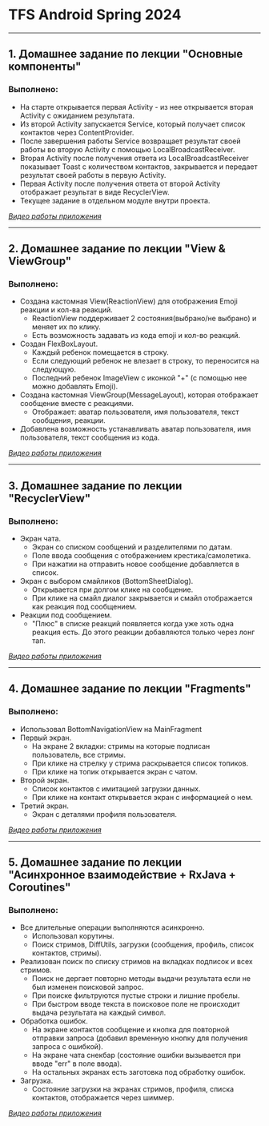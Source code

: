 # TFS Android Spring 2024

---
## 1. Домашнее задание по лекции "Основные компоненты"

### Выполнено:
- На старте открывается первая Activity - из нее открывается вторая Activity с ожиданием результата.
- Из второй Activity запускается Service, который получает список контактов через ContentProvider.
- После завершения работы Service возвращает результат своей работы во вторую Activity с помощью LocalBroadcastReceiver.
- Вторая Activity после получения ответа из LocalBroadcastReceiver показывает Toast с количеством контактов, закрывается и передает результат своей работы в первую Activity.
- Первая Activity после получения ответа от второй Activity отображает результат в виде RecyclerView.
- Текущее задание в отдельном модуле внутри проекта.

[*Видео работы приложения*](https://drive.google.com/file/d/1KJGMvJ_Psrog6HdY0-DwC9HGhxH-ZK3l/view?usp=sharing)

---
## 2. Домашнее задание по лекции "View & ViewGroup"

### Выполнено:
- Создана кастомная View(ReactionView) для отображения Emoji реакции и кол-ва реакций.
  - ReactionView поддерживает 2 состояния(выбрано/не выбрано) и меняет их по клику.
  - Есть возможность задавать из кода emoji и кол-во реакций.
- Создан FlexBoxLayout.
  - Каждый ребенок помещается в строку.
  - Если следующий ребенок не влезает в строку, то переносится на следующую.
  - Последний ребенок ImageView с иконкой "+" (с помощью нее можно добавлять Emoji).
- Создана кастомная ViewGroup(MessageLayout), которая отображает сообщение вместе с реакциями.
  - Отображает: аватар пользователя, имя пользователя, текст сообщения, реакции.
- Добавлена возможность устанавливать аватар пользователя, имя пользователя, текст сообщения из кода.

[*Видео работы приложения*](https://drive.google.com/file/d/1oFFws2r4IgB-tqETMLM_jcWNKNPFSDmo/view?usp=sharing)

---
## 3. Домашнее задание по лекции "RecyclerView"

### Выполнено:
- Экран чата.
  - Экран со списком сообщений и разделителями по датам.
  - Поле ввода сообщения с отображением крестика/самолетика.
  - При нажатии на отправить новое сообщение добавляется в список.
- Экран с выбором смайликов (BottomSheetDialog).
  - Открывается при долгом клике на сообщение.
  - При клике на смайл диалог закрывается и смайл отображается как реакция под сообщением.
- Реакции под сообщением.
  - "Плюс" в списке реакций появляется когда уже хоть одна реакция есть. До этого реакции добавляются только через лонг тап.

[*Видео работы приложения*](https://drive.google.com/file/d/14F6AakCko07r3dy4JIMWlP1hX3j--FCr/view?usp=sharing)


---
## 4. Домашнее задание по лекции "Fragments"

### Выполнено:
- Использовал BottomNavigationView на MainFragment
- Первый экран.
  - На экране 2 вкладки: стримы на которые подписан пользователь, все стримы.
  - При клике на стрелку у стрима раскрывается список топиков.
  - При клике на топик открывается экран с чатом.
- Второй экран.
  - Список контактов с имитацией загрузки данных.
  - При клике на контакт открывается экран с информацией о нем.
- Третий экран.
  - Экран с деталями профиля пользователя.

[*Видео работы приложения*](https://drive.google.com/file/d/1I2TI_1IFKsxOLjng6wZbT2RSJeB3OUnq/view?usp=sharing)


---
## 5. Домашнее задание по лекции "Асинхронное взаимодействие + RxJava + Coroutines"

### Выполнено:
- Все длительные операции выполняются асинхронно.
  - Использовал корутины.
  - Поиск стримов, DiffUtils, загрузки (сообщения, профиль, список контактов, стримы).
- Реализован поиск по списку стримов на вкладках подписок и всех стримов.
  - Поиск не дергает повторно методы выдачи результата если не был изменен поисковой запрос.
  - При поиске фильтруются пустые строки и лишние пробелы.
  - При быстром вводе текста в поисковое поле не происходит выдача результата на каждый символ.
- Обработка ошибок.
  - На экране контактов сообщение и кнопка для повторной отправки запроса (добавил временную кнопку для получения запроса с ошибкой).
  - На экране чата снекбар (состояние ошибки вызывается при вводе "err" в поле ввода).
  - На остальных экранах есть заготовка под обработку ошибок.
- Загрузка.
  - Состояние загрузки на экранах стримов, профиля, списка контактов, отображается через шиммер.

[*Видео работы приложения*](https://drive.google.com/file/d/1GIAH-v9ofWqYAbE0LMry1Yy8qY7ILryi/view?usp=sharing)
